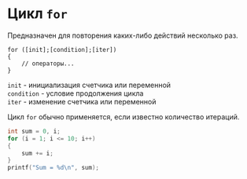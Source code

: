 # Цикл `for`

Предназначен для повторения каких-либо действий несколько раз.

```
for ([init];[condition];[iter])
{
    // операторы...
}
```

`init` - инициализация счетчика или переменной\
`condition` - условие продолжения цикла\
`iter` - изменение счетчика или переменной

Цикл `for` обычно применяется, если известно количество итераций.

```c
int sum = 0, i;
for (i = 1; i <= 10; i++)
{
    sum += i;
}
printf("Sum = %d\n", sum);
```